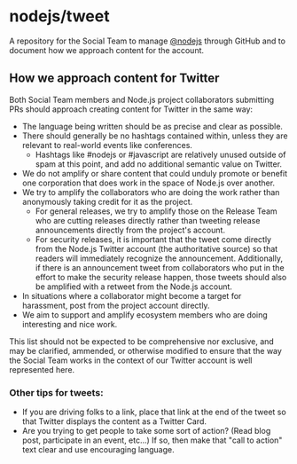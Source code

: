 # nodejs/tweet

A repository for the Social Team to manage [@nodejs](https://twitter.com/nodejs) through GitHub and to document how we approach content for the account.

## How we approach content for Twitter

Both Social Team members and Node.js project collaborators submitting PRs should approach creating content for Twitter in the same way:

- The language being written should be as precise and clear as possible.
- There should generally be no hashtags contained within, unless they are relevant to real-world events like conferences.
  - Hashtags like #nodejs or #javascript are relatively unused outside of spam at this point, and add no additional semantic value on Twitter.
- We do not amplify or share content that could unduly promote or benefit one corporation that does work in the space of Node.js over another.
- We try to amplify the collaborators who are doing the work rather than anonymously taking credit for it as the project.
  - For general releases, we try to amplify those on the Release Team who are cutting releases directly rather than tweeting release announcements directly from the project's account.
  - For security releases, it is important that the tweet come directly from the Node.js Twitter account (the authoritative source) so that readers will immediately recognize the announcement. Additionally, if there is an announcement tweet from collaborators who put in the effort to make the security release happen, those tweets should also be amplified with a retweet from the Node.js account.
- In situations where a collaborator might become a target for harassment, post from the project account directly.
- We aim to support and amplify ecosystem members who are doing interesting and nice work.

This list should not be expected to be comprehensive nor exclusive, and may be clarified, ammended, or otherwise modified to ensure that the way the Social Team works in the context of our Twitter account is well represented here.

### Other tips for tweets:

- If you are driving folks to a link, place that link at the end of the tweet so that Twitter displays the content as a Twitter Card.
- Are you trying to get people to take some sort of action? (Read blog post, participate in an event, etc...) If so, then make that "call to action" text clear and use encouraging language.
